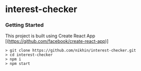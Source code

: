 
# interest-checker

### Getting Started

This project is built using  Create React App [(https://github.com/facebook/create-react-app)]
```
> git clone https://github.com/nikhin/interest-checker.git
> cd interest-checker
> npm i
> npm start
```


